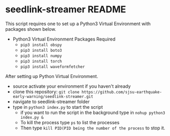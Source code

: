 # seedlink-streamer README

This script requires one to set up a Python3 Virtual Environment with packages shown below.

* Python3 Virtual Environment Packages Required
  * `pip3 install obspy`
  * `pip3 install boto3`
  * `pip3 install numpy`
  * `pip3 install torch`
  * `pip3 install waveformfetcher`

After setting up Python Virtual Environment.
* source activate your environment if you haven't already
* clone this repository: `git clone https://github.com/sjsu-earthquake-early-warning/seedlink-streamer.git`
* navigate to seedlink-streamer folder
* type in `python3 index.py` to start the script
  * if you want to run the script in the background type in `nohup python3 index.py &`
  * To kill the process type `ps` to list the processes
  * Then type `kill PID(PID being the number of the process` to stop it.
